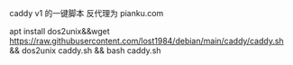 caddy v1 的一键脚本
反代理为 pianku.com

apt install dos2unix&&wget https://raw.githubusercontent.com/lost1984/debian/main/caddy/caddy.sh && dos2unix caddy.sh && bash caddy.sh


